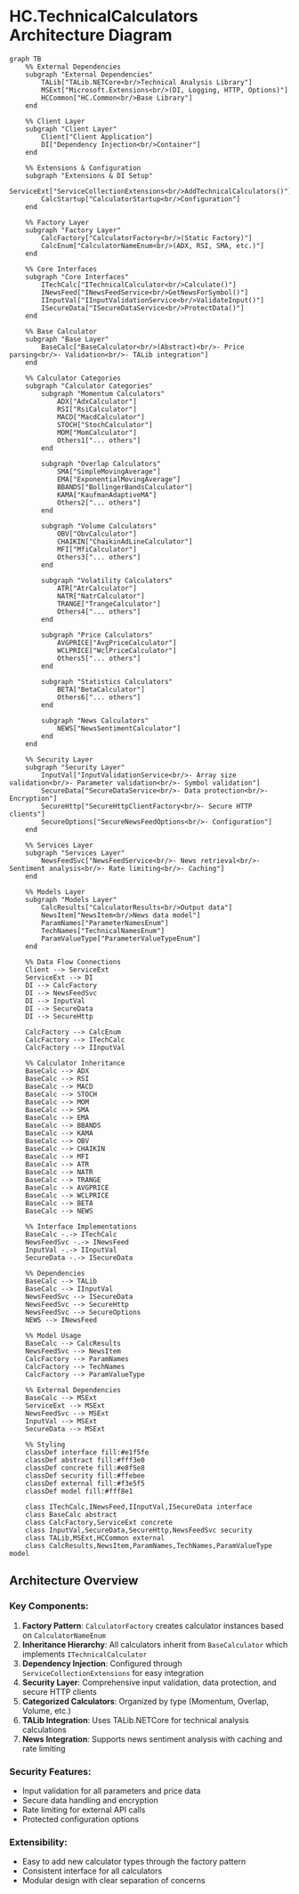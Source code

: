 # HC.TechnicalCalculators Architecture Diagram

```mermaid
graph TB
    %% External Dependencies
    subgraph "External Dependencies"
        TALib["TALib.NETCore<br/>Technical Analysis Library"]
        MSExt["Microsoft.Extensions<br/>(DI, Logging, HTTP, Options)"]
        HCCommon["HC.Common<br/>Base Library"]
    end

    %% Client Layer
    subgraph "Client Layer"
        Client["Client Application"]
        DI["Dependency Injection<br/>Container"]
    end

    %% Extensions & Configuration
    subgraph "Extensions & DI Setup"
        ServiceExt["ServiceCollectionExtensions<br/>AddTechnicalCalculators()"]
        CalcStartup["CalculatorStartup<br/>Configuration"]
    end

    %% Factory Layer
    subgraph "Factory Layer"
        CalcFactory["CalculatorFactory<br/>(Static Factory)"]
        CalcEnum["CalculatorNameEnum<br/>(ADX, RSI, SMA, etc.)"]
    end

    %% Core Interfaces
    subgraph "Core Interfaces"
        ITechCalc["ITechnicalCalculator<br/>Calculate()"]
        INewsFeed["INewsFeedService<br/>GetNewsForSymbol()"]
        IInputVal["IInputValidationService<br/>ValidateInput()"]
        ISecureData["ISecureDataService<br/>ProtectData()"]
    end

    %% Base Calculator
    subgraph "Base Layer"
        BaseCalc["BaseCalculator<br/>(Abstract)<br/>- Price parsing<br/>- Validation<br/>- TALib integration"]
    end

    %% Calculator Categories
    subgraph "Calculator Categories"
        subgraph "Momentum Calculators"
            ADX["AdxCalculator"]
            RSI["RsiCalculator"]
            MACD["MacdCalculator"]
            STOCH["StochCalculator"]
            MOM["MomCalculator"]
            Others1["... others"]
        end

        subgraph "Overlap Calculators"
            SMA["SimpleMovingAverage"]
            EMA["ExponentialMovingAverage"]
            BBANDS["BollingerBandsCalculator"]
            KAMA["KaufmanAdaptiveMA"]
            Others2["... others"]
        end

        subgraph "Volume Calculators"
            OBV["ObvCalculator"]
            CHAIKIN["ChaikinAdLineCalculator"]
            MFI["MfiCalculator"]
            Others3["... others"]
        end

        subgraph "Volatility Calculators"
            ATR["AtrCalculator"]
            NATR["NatrCalculator"]
            TRANGE["TrangeCalculator"]
            Others4["... others"]
        end

        subgraph "Price Calculators"
            AVGPRICE["AvgPriceCalculator"]
            WCLPRICE["WclPriceCalculator"]
            Others5["... others"]
        end

        subgraph "Statistics Calculators"
            BETA["BetaCalculator"]
            Others6["... others"]
        end

        subgraph "News Calculators"
            NEWS["NewsSentimentCalculator"]
        end
    end

    %% Security Layer
    subgraph "Security Layer"
        InputVal["InputValidationService<br/>- Array size validation<br/>- Parameter validation<br/>- Symbol validation"]
        SecureData["SecureDataService<br/>- Data protection<br/>- Encryption"]
        SecureHttp["SecureHttpClientFactory<br/>- Secure HTTP clients"]
        SecureOptions["SecureNewsFeedOptions<br/>- Configuration"]
    end

    %% Services Layer
    subgraph "Services Layer"
        NewsFeedSvc["NewsFeedService<br/>- News retrieval<br/>- Sentiment analysis<br/>- Rate limiting<br/>- Caching"]
    end

    %% Models Layer
    subgraph "Models Layer"
        CalcResults["CalculatorResults<br/>Output data"]
        NewsItem["NewsItem<br/>News data model"]
        ParamNames["ParameterNamesEnum"]
        TechNames["TechnicalNamesEnum"]
        ParamValueType["ParameterValueTypeEnum"]
    end

    %% Data Flow Connections
    Client --> ServiceExt
    ServiceExt --> DI
    DI --> CalcFactory
    DI --> NewsFeedSvc
    DI --> InputVal
    DI --> SecureData
    DI --> SecureHttp

    CalcFactory --> CalcEnum
    CalcFactory --> ITechCalc
    CalcFactory --> IInputVal

    %% Calculator Inheritance
    BaseCalc --> ADX
    BaseCalc --> RSI
    BaseCalc --> MACD
    BaseCalc --> STOCH
    BaseCalc --> MOM
    BaseCalc --> SMA
    BaseCalc --> EMA
    BaseCalc --> BBANDS
    BaseCalc --> KAMA
    BaseCalc --> OBV
    BaseCalc --> CHAIKIN
    BaseCalc --> MFI
    BaseCalc --> ATR
    BaseCalc --> NATR
    BaseCalc --> TRANGE
    BaseCalc --> AVGPRICE
    BaseCalc --> WCLPRICE
    BaseCalc --> BETA
    BaseCalc --> NEWS

    %% Interface Implementations
    BaseCalc -.-> ITechCalc
    NewsFeedSvc -.-> INewsFeed
    InputVal -.-> IInputVal
    SecureData -.-> ISecureData

    %% Dependencies
    BaseCalc --> TALib
    BaseCalc --> IInputVal
    NewsFeedSvc --> ISecureData
    NewsFeedSvc --> SecureHttp
    NewsFeedSvc --> SecureOptions
    NEWS --> INewsFeed

    %% Model Usage
    BaseCalc --> CalcResults
    NewsFeedSvc --> NewsItem
    CalcFactory --> ParamNames
    CalcFactory --> TechNames
    CalcFactory --> ParamValueType

    %% External Dependencies
    BaseCalc --> MSExt
    ServiceExt --> MSExt
    NewsFeedSvc --> MSExt
    InputVal --> MSExt
    SecureData --> MSExt

    %% Styling
    classDef interface fill:#e1f5fe
    classDef abstract fill:#fff3e0
    classDef concrete fill:#e8f5e8
    classDef security fill:#ffebee
    classDef external fill:#f3e5f5
    classDef model fill:#fff8e1

    class ITechCalc,INewsFeed,IInputVal,ISecureData interface
    class BaseCalc abstract
    class CalcFactory,ServiceExt concrete
    class InputVal,SecureData,SecureHttp,NewsFeedSvc security
    class TALib,MSExt,HCCommon external
    class CalcResults,NewsItem,ParamNames,TechNames,ParamValueType model
```

## Architecture Overview

### Key Components:

1. **Factory Pattern**: `CalculatorFactory` creates calculator instances based on `CalculatorNameEnum`
2. **Inheritance Hierarchy**: All calculators inherit from `BaseCalculator` which implements `ITechnicalCalculator`
3. **Dependency Injection**: Configured through `ServiceCollectionExtensions` for easy integration
4. **Security Layer**: Comprehensive input validation, data protection, and secure HTTP clients
5. **Categorized Calculators**: Organized by type (Momentum, Overlap, Volume, etc.)
6. **TALib Integration**: Uses TALib.NETCore for technical analysis calculations
7. **News Integration**: Supports news sentiment analysis with caching and rate limiting

### Security Features:
- Input validation for all parameters and price data
- Secure data handling and encryption
- Rate limiting for external API calls
- Protected configuration options

### Extensibility:
- Easy to add new calculator types through the factory pattern
- Consistent interface for all calculators
- Modular design with clear separation of concerns